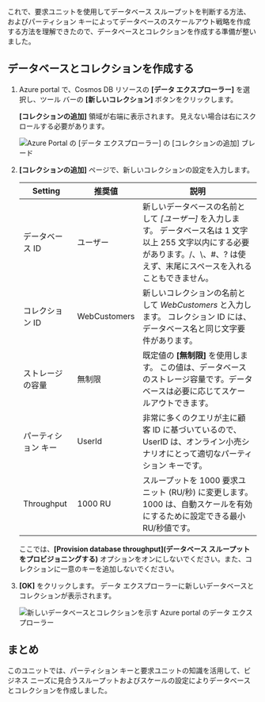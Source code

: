 これで、要求ユニットを使用してデータベース スループットを判断する方法、およびパーティション キーによってデータベースのスケールアウト戦略を作成する方法を理解できたので、データベースとコレクションを作成する準備が整いました。

## <a name="creating-your-database-and-collection"></a>データベースとコレクションを作成する

1. Azure portal で、Cosmos DB リソースの **[データ エクスプローラー]** を選択し、ツール バーの **[新しいコレクション]** ボタンをクリックします。
    
    **[コレクションの追加]** 領域が右端に表示されます。 見えない場合は右にスクロールする必要があります。

    ![Azure Portal の [データ エクスプローラー] の [コレクションの追加] ブレード](../media-draft/5-azure-cosmosdb-data-explorer.png)

1. **[コレクションの追加]** ページで、新しいコレクションの設定を入力します。

    Setting | 推奨値 | 説明
    --------|-----------------|-------------
    データベース ID      | ユーザー         | 新しいデータベースの名前として *[ユーザー]* を入力します。 データベース名は 1 文字以上 255 文字以内にする必要があります。/、\\、#、? は使えず、末尾にスペースを入れることもできません。
    コレクション ID    | WebCustomers  | 新しいコレクションの名前として *WebCustomers* と入力します。 コレクション ID には、データベース名と同じ文字要件があります。
    ストレージの容量 | 無制限     | 既定値の **[無制限]** を使用します。 この値は、データベースのストレージ容量です。データベースは必要に応じてスケールアウトできます。
    パーティション キー    | UserId        | 非常に多くのクエリが主に顧客 ID に基づいているので、UserID は、オンライン小売シナリオにとって適切なパーティション キーです。
    Throughput       |1000 RU        | スループットを 1000 要求ユニット (RU/秒) に変更します。 1000 は、自動スケールを有効にするために設定できる最小 RU/秒値です。
    
    ここでは、**[Provision database throughput]\(データベース スループットをプロビジョニングする\)** オプションをオンにしないでください。また、コレクションに一意のキーを追加しないでください。
    
1. **[OK]** をクリックします。 データ エクスプローラーに新しいデータベースとコレクションが表示されます。

    ![新しいデータベースとコレクションを示す Azure portal のデータ エクスプローラー](../media-draft/5-azure-cosmos-db-new-collection.png)

## <a name="summary"></a>まとめ

このユニットでは、パーティション キーと要求ユニットの知識を活用して、ビジネス ニーズに見合うスループットおよびスケールの設定によりデータベースとコレクションを作成しました。